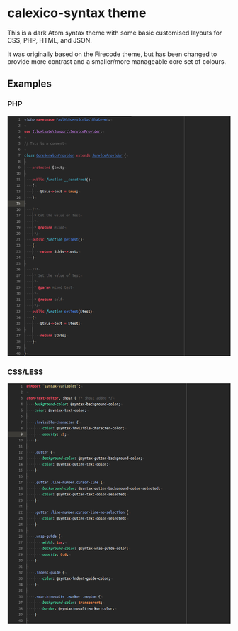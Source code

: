 # calexico-syntax theme

This is a dark Atom syntax theme with some basic customised layouts for CSS, PHP, HTML, and JSON.

It was originally based on the Firecode theme, but has been changed to provide more contrast and a smaller/more manageable core set of colours.

## Examples

### PHP
![Screenshot](https://github.com/paulhorner79/calexico-syntax/raw/master/screenshot-php.png)

### CSS/LESS
![Screenshot](https://github.com/paulhorner79/calexico-syntax/raw/master/screenshot-css.png)
